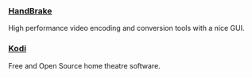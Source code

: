### [HandBrake](http://handbrake.fr/)

High performance video encoding and conversion tools with a nice GUI.

### [Kodi](https://kodi.tv/)

Free and Open Source home theatre software.

